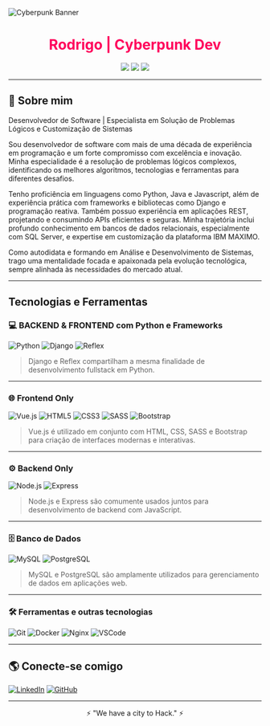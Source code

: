 ![Cyberpunk Banner](https://livewallp.com/wp-content/uploads/2021/10/Cyberpunk-2077-219.jpg)

<h1 align="center" style="color:#ff005c;">Rodrigo | Cyberpunk Dev</h1>

<p align="center">
  <img src="https://img.shields.io/badge/Code-Python|Java|JS-%23fcee0c?style=for-the-badge&logo=codepen&logoColor=black">
  <img src="https://img.shields.io/badge/OS-Windows|Linux-%2300ffcc?style=for-the-badge&logo=windows&logoColor=black">
  <img src="https://img.shields.io/badge/Tools-Tkinter|Django|React-%23ff005c?style=for-the-badge&logo=react&logoColor=black">
</p>

---

## 🚀 Sobre mim

Desenvolvedor de Software | Especialista em Solução de Problemas Lógicos e Customização de Sistemas

Sou desenvolvedor de software com mais de uma década de experiência em programação e um forte compromisso com excelência e inovação. Minha especialidade é a resolução de problemas lógicos complexos, identificando os melhores algoritmos, tecnologias e ferramentas para diferentes desafios.

Tenho proficiência em linguagens como Python, Java e Javascript, além de experiência prática com frameworks e bibliotecas como Django e programação reativa. Também possuo experiência em aplicações REST, projetando e consumindo APIs eficientes e seguras. Minha trajetória inclui profundo conhecimento em bancos de dados relacionais, especialmente com SQL Server, e expertise em customização da plataforma IBM MAXIMO.

Como autodidata e formando em Análise e Desenvolvimento de Sistemas, trago uma mentalidade focada e apaixonada pela evolução tecnológica, sempre alinhada às necessidades do mercado atual.

---
## Tecnologias e Ferramentas

### 💻 BACKEND & FRONTEND com Python e Frameworks
![Python](https://img.icons8.com/?size=100&id=BCQsbzkWBELK&format=png&color=000000)
![Django](https://img.icons8.com/?size=100&id=IuuVVwsdTi2v&format=png&color=000000)
![Reflex](https://reflex.dev/logos/dark/reflex.svg)
> Django e Reflex compartilham a mesma finalidade de desenvolvimento fullstack em Python.
---
### 🌐 Frontend Only  
![Vue.js](https://img.icons8.com/?size=100&id=rY6agKizO9eb&format=png&color=000000)
![HTML5](https://img.icons8.com/?size=100&id=D2Hi2VkJSi33&format=png&color=000000)
![CSS3](https://img.icons8.com/?size=100&id=YjeKwnSQIBUq&format=png&color=000000)
![SASS](https://img.icons8.com/?size=100&id=qsQZWvMuX4ad&format=png&color=000000)
![Bootstrap](https://img.icons8.com/?size=100&id=ZMc42tPbG32H&format=png&color=000000)
> Vue.js é utilizado em conjunto com HTML, CSS, SASS e Bootstrap para criação de interfaces modernas e interativas.
---
### ⚙️ Backend Only
![Node.js](https://img.icons8.com/?size=100&id=hsPbhkOH4FMe&format=png&color=000000)
![Express](https://img.icons8.com/?size=100&id=2ZOaTclOqD4q&format=png&color=000000)
> Node.js e Express são comumente usados juntos para desenvolvimento de backend com JavaScript.
---
### 🗄️ Banco de Dados
![MySQL](https://img.icons8.com/?size=100&id=9nLaR5KFGjN0&format=png&color=000000)
![PostgreSQL](https://img.icons8.com/?size=100&id=LwQEs9KnDgIo&format=png&color=000000)
> MySQL e PostgreSQL são amplamente utilizados para gerenciamento de dados em aplicações web.
---

### 🛠️ Ferramentas e outras tecnologias
![Git](https://img.icons8.com/?size=100&id=etY3zzcgUvXp&format=png&color=000000) 
![Docker](https://img.icons8.com/?size=100&id=GOHWqwnSE8Sv&format=png&color=000000)
![Nginx](https://img.icons8.com/?size=100&id=t2x6DtCn5Zzx&format=png&color=000000)
![VSCode](https://img.icons8.com/?size=100&id=i19Ns28h30P4&format=png&color=000000)

---

## 🌎 Conecte-se comigo

[![LinkedIn](https://img.shields.io/badge/LinkedIn-%2300ffcc?style=for-the-badge&logo=linkedin&logoColor=black)]([https://linkedin.com/in/seu-perfil](https://www.linkedin.com/in/rodrigo-rodrigues-15021b5a/))
[![GitHub](https://img.shields.io/badge/GitHub-%23fcee0c?style=for-the-badge&logo=github&logoColor=black)]([https://github.com/seu-usuario](https://github.com/Prounexperient))

---

<p align="center">⚡ "We have a city to Hack." ⚡</p>
